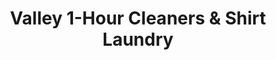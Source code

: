 ---
title: "Valley 1-Hour Cleaners & Shirt Laundry"
url: /syracuse/valley-1-hour-cleaners-and-shirt-laundry/
shop: laundry
---